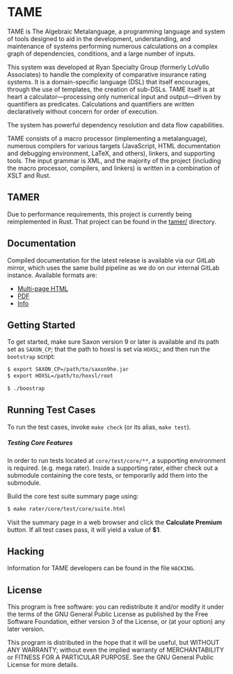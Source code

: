 <!---
  Copyright (C) 2015-2022 Ryan Specialty Group, Inc.

  Permission is granted to copy, distribute and/or modify this
  document under the terms of the GNU Free Documentation License,
  Version 1.3 or any later version published by the Free Software
  Foundation; with no Invariant Sections, no Front-Cover Texts, and no
  Back-Cover Texts.  A copy of the license is included the file
  COPYING.FDL.
-->
# TAME
TAME is The Algebraic Metalanguage, a programming language and system of tools
designed to aid in the development, understanding, and maintenance of systems
performing numerous calculations on a complex graph of dependencies,
conditions, and a large number of inputs.

This system was developed at Ryan Specialty Group (formerly LoVullo Associates) to
handle the complexity of comparative insurance rating systems. It is a
domain-specific language (DSL) that itself encourages, through the use of
templates, the creation of sub-DSLs.  TAME itself is at heart a
calculator—processing only numerical input and output—driven by quantifiers
as predicates. Calculations and quantifiers are written declaratively
without concern for order of execution.

The system has powerful dependency resolution and data flow capabilities.

TAME consists of a macro processor (implementing a metalanguage), numerous
compilers for various targets (JavaScript, HTML documentation and debugging
environment, LaTeX, and others), linkers, and supporting tools.  The input
grammar is XML, and the majority of the project (including the macro processor,
compilers, and linkers) is written in a combination of XSLT and Rust.


## TAMER
Due to performance requirements, this project is currently being
reimplemented in Rust.  That project can be found in the [tamer/](./tamer/)
directory.


## Documentation
Compiled documentation for the latest release is available via our GitLab
mirror, which uses the same build pipeline as we do on our internal GitLab
instance.  Available formats are:

- [Multi-page HTML][doc-html]
- [PDF][doc-pdf]
- [Info][doc-info]


## Getting Started
To get started, make sure Saxon version 9 or later is available and its path
set as `SAXON_CP`; that the path to hoxsl is set via `HOXSL`; and then run
the `bootstrap` script:

```bash
$ export SAXON_CP=/path/to/saxon9he.jar
$ export HOXSL=/path/to/hoxsl/root

$ ./boostrap
```

## Running Test Cases
To run the test cases, invoke `make check` (or its alias, `make test`).

##### Testing Core Features
In order to run tests located at `core/test/core/**`, a supporting environment
is required. (e.g. mega rater). Inside a supporting rater, either check out a
submodule containing the core tests, or temporarily add them into the
submodule.

Build the core test suite summary page using:

```bash
$ make rater/core/test/core/suite.html
```

Visit the summary page in a web browser and click the __Calculate Premium__
button. If all test cases pass, it will yield a value of __$1__.


## Hacking
Information for TAME developers can be found in the file `HACKING`.


## License
This program is free software: you can redistribute it and/or modify it
under the terms of the GNU General Public License as published by the Free
Software Foundation, either version 3 of the License, or (at your option)
any later version.

This program is distributed in the hope that it will be useful, but WITHOUT ANY
WARRANTY; without even the implied warranty of MERCHANTABILITY or FITNESS FOR A
PARTICULAR PURPOSE.  See the GNU General Public License for more details.

[doc-html]: https://lovullo.gitlab.io/tame/
[doc-pdf]: https://lovullo.gitlab.io/tame/tame.pdf
[doc-info]: https://lovullo.gitlab.io/tame/tame.info

